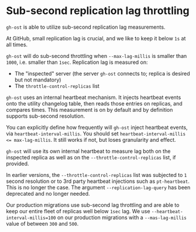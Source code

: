 # Sub-second replication lag throttling

`gh-ost` is able to utilize sub-second replication lag measurements.

At GitHub, small replication lag is crucial, and we like to keep it below `1s` at all times.

`gh-ost` will do sub-second throttling when `--max-lag-millis` is smaller than `1000`, i.e. smaller than `1sec`.
Replication lag is measured on:

- The "inspected" server (the server `gh-ost` connects to; replica is desired but not mandatory)
- The `throttle-control-replicas` list

`gh-ost` uses an internal heartbeat mechanism. It injects heartbeat events onto the utility changelog table, then reads those entries on replicas, and compares times. This measurement is on by default and by definition supports sub-second resolution.

You can explicitly define how frequently will `gh-ost` inject heartbeat events, via `heartbeat-interval-millis`. You should set `heartbeat-interval-millis <= max-lag-millis`. It still works if not, but loses granularity and effect.

`gh-ost` will use  its own internal heartbeat to measure lag both on the inspected replica as well as on the `--throttle-control-replicas` list, if provided.

In earlier versions, the `--throttle-control-replicas` list was subjected to `1` second resolution or to 3rd party heartbeat injections such as `pt-heartbeat`. This is no longer the case. The argument `--replication-lag-query` has been deprecated and no longer needed.

Our production migrations use sub-second lag throttling and are able to keep our entire fleet of replicas well below `1sec` lag. We use `--heartbeat-interval-millis=100` on our production migrations with a `--mas-lag-millis` value of between `300` and `500`.

